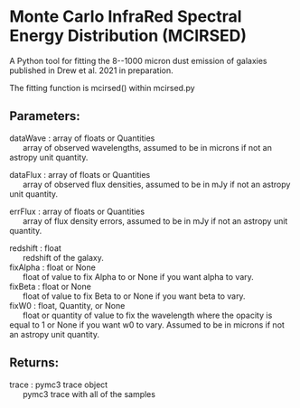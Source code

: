 # Monte Carlo InfraRed Spectral Energy Distribution (MCIRSED)

A Python tool for fitting the 8--1000 micron dust emission of galaxies published in Drew et al. 2021 in preparation.

The fitting function is mcirsed() within mcirsed.py

Parameters:  
-----------  
dataWave : array of floats or Quantities  
&nbsp;&nbsp;&nbsp;&nbsp;&nbsp;&nbsp;array of observed wavelengths, assumed to be in microns if not an astropy unit quantity.  

dataFlux : array of floats or Quantities  
&nbsp;&nbsp;&nbsp;&nbsp;&nbsp;&nbsp;array of observed flux densities, assumed to be in mJy if not an astropy unit quantity.  

errFlux : array of floats or Quantities  
&nbsp;&nbsp;&nbsp;&nbsp;&nbsp;&nbsp;array of flux density errors, assumed to be in mJy if not an astropy unit quantity.  

redshift : float  
&nbsp;&nbsp;&nbsp;&nbsp;&nbsp;&nbsp;redshift of the galaxy.  
fixAlpha : float or None  
&nbsp;&nbsp;&nbsp;&nbsp;&nbsp;&nbsp;float of value to fix Alpha to or None if you want alpha to vary.  
fixBeta : float or None  
&nbsp;&nbsp;&nbsp;&nbsp;&nbsp;&nbsp;float of value to fix Beta to or None if you want beta to vary.  
fixW0 : float, Quantity, or None  
&nbsp;&nbsp;&nbsp;&nbsp;&nbsp;&nbsp;float or quantity of value to fix the wavelength where the opacity is equal to 1 or None if you want w0 to vary. Assumed to be in microns if not an astropy unit quantity.  

Returns:  
--------  
trace : pymc3 trace object  
&nbsp;&nbsp;&nbsp;&nbsp;&nbsp;&nbsp;pymc3 trace with all of the samples  
